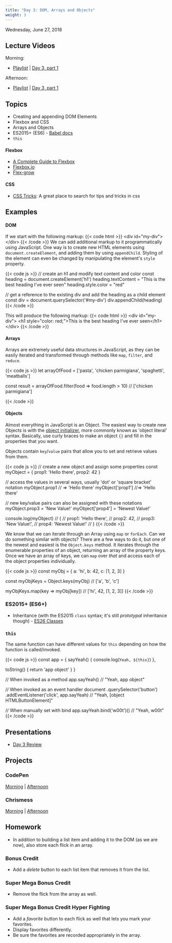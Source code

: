 ```yaml
---
title: "Day 3: DOM, Arrays and Objects"
weight: 3
---
```


<date>Wednesday, June 27, 2018</date>

## Lecture Videos

Morning:

* [Playlist](https://www.youtube.com/playlist?list=PLuT2TqJuwaY8afDn9R0pVYZd9HzhsaP5V) | [Day 3, part 1](https://www.youtube.com/watch?v=opAPsCrpPCs&index=28&t=0s&list=PLuT2TqJuwaY8afDn9R0pVYZd9HzhsaP5V)

Afternoon:

* [Playlist](https://www.youtube.com/watch?v=czNa5ix1vFs&list=PLuT2TqJuwaY-b1gN7b0NmF3GQ9_KHCxYG) | [Day 3, part 1]()

## Topics
* Creating and appending DOM Elements
* Flexbox and CSS
* Arrays and Objects
* ES2015+ (ES6) - [Babel docs](https://babeljs.io/docs/en/learn/)
* `this`

#### Flexbox

* [A Complete Guide to Flexbox](https://css-tricks.com/snippets/css/a-guide-to-flexbox/)
* [Flexbox.io](https://flexbox.io/)
* [Flex-grow](https://css-tricks.com/almanac/properties/f/flex-grow/)

#### CSS

* [CSS Tricks](https://css-tricks.com/): A great place to search for tips and tricks in css

## Examples

#### DOM

If we start with the following markup:
{{< code html >}}
&lt;div id=&quot;my-div&quot;&gt;&lt;/div&gt;
{{< /code >}}
We can add additional markup to it programmatically using JavaScript.  One way is to create new HTML elements using `document.createElement`, and adding them by using `appendChild`.  Styling of the element can even be changed by manipulating the element's `style` property.

{{< code js >}}
// create an h1 and modify text content and color
const heading = document.createElement('h1')
heading.textContent = "This is the best heading I've ever seen"
heading.style.color = "red"

// get a reference to the existing div and add the heading as a child element
const div = document.querySelector('#my-div')
div.appendChild(heading)
{{< /code >}}

This will produce the following markup:
{{< code html >}}
&lt;div id=&quot;my-div&quot;&gt;
  &lt;h1 style=&quot;color: red;&quot;&gt;This is the best heading I've ever seen&lt;/h1&gt;
&lt;/div&gt;
{{< /code >}}

#### Arrays
Arrays are extremely useful data structures in JavaScript, as they can be easily iterated and transformed through methods like `map`, `filter`, and `reduce`. 

{{< code js >}}
let arrayOfFood = ['pasta', 'chicken parmigiana', 'spaghetti', 'meatballs']

const result = arrayOfFood.filter(food => food.length > 10)  // ['chicken parmigiana']

{{< /code >}}

#### Objects
Almost everything in JavaScript is an Object.  The easiest way to create new Objects is with the [object initializer](https://developer.mozilla.org/en-US/docs/Web/JavaScript/Reference/Operators/Object_initializer), more commonly known as 'object literal' syntax.  Basically, use curly braces to make an object `{}` and fill in the properties that you want.

Objects contain `key`/`value` pairs that allow you to set and retrieve values from them.

{{< code js >}}
// create a new object and assign some properties
const myObject = {
  prop1: 'Hello there',
  prop2: 42
}

// access the values in several ways, usually 'dot' or 'square bracket' notation
myObject.prop1 // => 'Hello there'
myObject['prop1'] //=> 'Hello there'

// new key/value pairs can also be assigned with these notations
myObject.prop3 = 'New Value!'
myObject['prop4'] = 'Newest Value!'

console.log(myObject)
// { 
//   prop1: 'Hello there',
//   prop2: 42,
//   prop3: 'New Value!',
//   prop4: 'Newest Value!'
// }
{{< /code >}}

We know that we can iterate through an Array using `map` or `forEach`.  Can we do something similar with objects?  There are a few ways to do it, but one of the newest and easiest is the `Object.keys` method.  It iterates through the enumerable properties of an object, returning an array of the property keys. Once we have an array of keys, we can `map` over _that_ and access each of the object properties individually.

{{< code js >}}
const myObj = {
  a: 'hi',
  b: 42,
  c: [1, 2, 3]
}

const myObjKeys = Object.keys(myObj)    // ['a', 'b', 'c']

myObjKeys.map(key => myObj[key])        // ['hi', 42, [1, 2, 3]]
{{< /code >}}

### ES2015+ (ES6+)
* Inheritance (with the ES2015 `class` syntax; it's still _prototypal_ inheritance though) - [ES26 Classes](https://developer.mozilla.org/en-US/docs/Web/JavaScript/Reference/Classes)

### `this`

The same function can have different values for `this` depending on how the function is called/invoked.

{{< code js >}}
const app = {
  sayYeah() {
    console.log(`Yeah, ${this}`)
  },
  
  toString() {
    return 'app object'
  }
}

// When invoked as a method
app.sayYeah() // "Yeah, app object"

// When invoked as an event handler
document
  .querySelector('button')
  .addEventListener('click', app.sayYeah)
  // "Yeah, [object HTMLButtonElement]"

// When manually set with bind
app.sayYeah.bind('w00t')() // "Yeah, w00t"
{{< /code >}}


## Presentations

* <a target="_blank" href="/03-events-functions-arrays-objects.pdf">Day 3 Review</a>

## Projects

### CodePen

[Morning](https://codepen.io/dstrus/professor/mKzKEj/) | [Afternoon]()

### Chrismess
[Morning](https://github.com/xtbc18s3/chrismess) | [Afternoon](https://github.com/xtbc18s3/chrismess/tree/afternoon)

## Homework

* In addition to building a list item and adding it to the DOM (as we are now), also store each flick in an array.
### Bonus Credit
* Add a _delete_ button to each list item that removes it from the list.

### Super Mega Bonus Credit
* Remove the flick from the array as well.

### Super Mega Bonus Credit Hyper Fighting
* Add a _favorite_ button to each flick as well that lets you mark your favorites.
* Display favorites differently.
* Be sure the favorites are recorded appropriately in the array.
